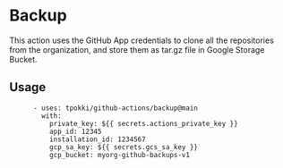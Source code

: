 # Backup

This action uses the GitHub App credentials to clone all the repositories from the organization, and store them as tar.gz file in Google Storage Bucket.

## Usage
```
      - uses: tpokki/github-actions/backup@main
        with:
          private_key: ${{ secrets.actions_private_key }}
          app_id: 12345
          installation_id: 1234567
          gcp_sa_key: ${{ secrets.gcs_sa_key }}
          gcp_bucket: myorg-github-backups-v1
```